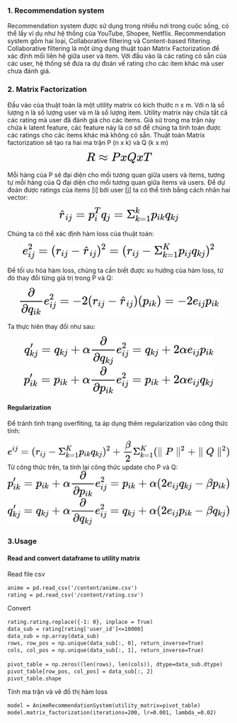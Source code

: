 ### 1. Recommendation system
Recommendation system được sử dụng trong nhiều nơi trong cuộc sống, có thể lấy ví dụ như hệ thống của YouTube, Shopee, Netflix.
Recommendation system gồm hai loại, Collaborative filtering và Content-based filtering.
Collaborative filtering là một ứng dụng thuật toán Matrix Factorization để  xác định mối liên hệ giữa user và item. Với đầu vào là các rating có sẵn của các user, hệ thống sẽ đưa ra dự đoán về rating cho các item khác mà user chưa đánh giá.

### 2. Matrix Factorization
Đầu vào của thuật toán là một utility matrix có kích thước n x m. Với n là số lượng n là số lượng user và m là số lượng item. Utility matrix này chứa tất cả các rating mà user đã đánh giá cho các items. Giả sử trong ma trận này chứa k latent feature, các feature này là cơ sở để chúng ta tính toán được các ratings cho các items khác mà không có sẵn. Thuật toán Matrix factorization sẽ tạo ra hai ma trận P (n x k) và Q (k x m)

<!-- $$
R \approx P x Qx{T}
$$ --> 

<div align="center"><img style="background: None;" src="svg\GGnwUCVHcS.svg"></div>



Mỗi hàng của P sẽ đại diện cho mối tương quan giữa users và items, tương tự mỗi hàng của Q đại diện cho mối tương quan giữa items và users. Để dự đoán được ratings của items [i] bởi user [j] ta có thể tính bằng cách nhân hai vector:

<!-- $$
\hat{r}_{ij} = p_{i}^{T}q_{j} =  \Sigma_{k=1}^{k} p_{ik}q_{kj}
$$ --> 

<div align="center"><img style="background: None;" src="svg\VZIsFXq2Yo.svg"></div>  

Chúng ta có thể xác định hàm loss của thuật toán:

<!-- $$
e^{2}_{ij} = (r_{ij} - \hat{r}_{ij})^{2} = (r_{ij} -  \Sigma_{k=1}^{K} p_{ij}q_{kj})^{2}
$$ --> 

<div align="center"><img style="background: None;" src="svg\1eC9uB7RD4.svg"></div> 

Để tối ưu hóa hàm loss, chúng ta cần biết được xu hướng của hàm loss, từ đó thay đổi từng giá trị trong P và Q:

<!-- $$
 \frac{ \partial }{\partial q_{ik}} e^{2}_{ij} = -2(r_{ij} - \hat{r}_{ij})(p_{ik}) = -2e_{ij}p_{ik} 
$$ --> 

<div align="center"><img style="background: None;" src="svg\584T7lyGnr.svg"></div>

Ta thực hiên thay đổi như sau:

<!-- $$
q'_{kj} = q_{kj} +  \alpha  \frac{ \partial }{ \partial q_{kj}} e^{2}_{ij} = q_{kj} + 2 \alpha e_{ij}p_{ik} 
$$ --> 

<div align="center"><img style="background: None;" src="svg\AZQewO0xvg.svg"></div>

<!-- $$
p'_{ik} = p_{ik} +  \alpha  \frac{ \partial }{ \partial p_{ik}} e^{2}_{ij} = p_{ik} + 2 \alpha e_{ij}q_{kj}
$$ --> 

<div align="center"><img style="background: None;" src="svg\YfR5m187xS.svg"></div>

#### Regularization
Để tránh tình trạng overfiting, ta áp dụng thêm regularization vào công thức tính:
<!-- $$
e^{ij} = (r_{ij} - \Sigma^{K}_{k=1} p_{ik}q_{kj})^{2} +  \frac{ \beta }{2}  \Sigma^{K}_{k=1} ( \parallel P \parallel^{2} + \parallel Q \parallel^{2})
$$ --> 

<div align="center"><img style="background: None;" src="svg\Uyjm6F1x1y.svg"></div>
Từ công thức trên, ta tính lại công thức update cho P và Q:
<!-- $$
p'_{ik} = p_{ik} + \alpha \frac { \partial }{ \partial p_{ik}} e^{2}_{ij} = p_{ik} + \alpha(2e_{ij}q_{kj} -  \beta p_{ik})
$$ --> 

<div align="center"><img style="background: None;" src="svg\mQwtBeOGUC.svg"></div>
<!-- $$
q'_{kj} = q_{kj} + \alpha \frac { \partial }{ \partial q_{kj}} e^{2}_{ij} = q_{kj} + \alpha(2e_{ij}p_{ik} -  \beta q_{kj})
$$ --> 

<div align="center"><img style="background: None;" src="svg\XP3Ur192Bv.svg"></div>

### 3.Usage
#### Read and convert dataframe to utility matrix
Read file csv
```
anime = pd.read_csv('/content/anime.csv')
rating = pd.read_csv('/content/rating.csv')
```

Convert

```
rating.rating.replace({-1: 0}, inplace = True)
data_sub = rating[rating['user_id']<=10000]
data_sub = np.array(data_sub)
rows, row_pos = np.unique(data_sub[:, 0], return_inverse=True)
cols, col_pos = np.unique(data_sub[:, 1], return_inverse=True)

pivot_table = np.zeros((len(rows), len(cols)), dtype=data_sub.dtype)
pivot_table[row_pos, col_pos] = data_sub[:, 2]
pivot_table.shape
```

Tính ma trận và vẽ đồ thị hàm loss

```
model = AnimeRecommendationSystem(utility_matrix=pivot_table)
model.matrix_factorization(iterations=200, lr=0.001, lambda_=0.02)
```
